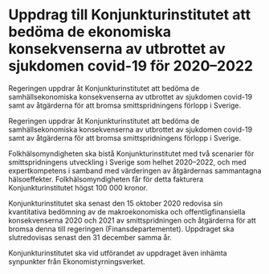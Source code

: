 # Uppdrag till Konjunkturinstitutet att bedöma de ekonomiska konsekvenserna av utbrottet av sjukdomen covid-19 för 2020–2022

Regeringen uppdrar åt Konjunkturinstitutet att bedöma de samhällsekonomiska konsekvenserna av utbrottet av sjukdomen covid-19 samt av åtgärderna för att bromsa smittspridningens förlopp i Sverige.

Regeringen uppdrar åt Konjunkturinstitutet att bedöma de samhällsekonomiska konsekvenserna av utbrottet av sjukdomen covid-19 samt av åtgärderna för att bromsa smittspridningens förlopp i Sverige.

Folkhälsomyndigheten ska bistå Konjunkturinstitutet med två scenarier för smittspridningens utveckling i Sverige som helhet 2020–2022, och med expertkompetens i samband med värderingen av åtgärdernas sammantagna hälsoeffekter. Folkhälsomyndigheten får för detta fakturera Konjunkturinstitutet högst 100 000 kronor.

Konjunkturinstitutet ska senast den 15 oktober 2020 redovisa sin kvantitativa bedömning av de makroekonomiska och offentligfinansiella
konsekvenserna 2020 och 2021 av smittspridningen och åtgärderna för att bromsa denna till regeringen (Finansdepartementet). Uppdraget ska
slutredovisas senast den 31 december samma år.

Konjunkturinstitutet ska vid utförandet av uppdraget även inhämta synpunkter från Ekonomistyrningsverket.
